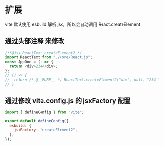 # 扩展

vite 默认使用 esbuild 解析 jsx，所以会自动调用 React.createElement

## 通过头部注释 来修改

```js
/**@jsx ReactText.createElement2 */
import ReactText from "./core/React.js";
const AppOne = () => {
  return <div>234</div>;
};
// () => {
//  return /* @__PURE__ */ ReactText.createElement2("div", null, "234 ");
// }
```

## 通过修改 vite.config.js 的 jsxFactory 配置

```js
import { defineConfig } from "vite";

export default defineConfig({
  esbuild: {
    jsxFactory: "createElement2",
  },
});
```
